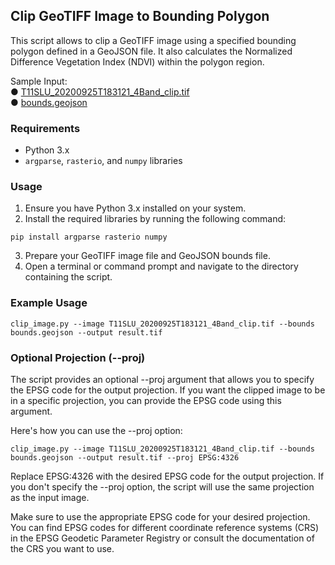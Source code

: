 ## Clip GeoTIFF Image to Bounding Polygon

This script allows to clip a GeoTIFF image using a specified bounding polygon defined in a GeoJSON file. It also calculates the Normalized Difference Vegetation Index (NDVI) within the polygon region.

Sample Input:  
● [T11SLU_20200925T183121_4Band_clip.tif](https://hello.planet.com/data/s/gH7JSoEgK4gP3Qd)  
● [bounds.geojson](https://hello.planet.com/data/s/dyKCqHJQFyCgfEA)

### Requirements

- Python 3.x
- `argparse`, `rasterio`, and `numpy` libraries

### Usage

1. Ensure you have Python 3.x installed on your system.
2. Install the required libraries by running the following command:

```shell
pip install argparse rasterio numpy
```

3. Prepare your GeoTIFF image file and GeoJSON bounds file.
4. Open a terminal or command prompt and navigate to the directory containing the script.

### Example Usage
```shell
clip_image.py --image T11SLU_20200925T183121_4Band_clip.tif --bounds bounds.geojson --output result.tif
```

### Optional Projection (--proj)
The script provides an optional --proj argument that allows you to specify the EPSG code for the output projection. If you want the clipped image to be in a specific projection, you can provide the EPSG code using this argument.

Here's how you can use the --proj option:

```shell
clip_image.py --image T11SLU_20200925T183121_4Band_clip.tif --bounds bounds.geojson --output result.tif --proj EPSG:4326
```
Replace EPSG:4326 with the desired EPSG code for the output projection. If you don't specify the --proj option, the script will use the same projection as the input image.

Make sure to use the appropriate EPSG code for your desired projection. You can find EPSG codes for different coordinate reference systems (CRS) in the EPSG Geodetic Parameter Registry or consult the documentation of the CRS you want to use.

